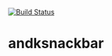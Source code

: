 [![Build Status](https://travis-ci.org/Kaufland/andksnackbar.svg?branch=develop)](https://travis-ci.org/Kaufland/andksnackbar)

# andksnackbar
